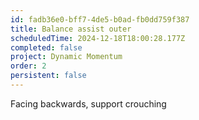```yaml
---
id: fadb36e0-bff7-4de5-b0ad-fb0dd759f387
title: Balance assist outer
scheduledTime: 2024-12-18T18:00:28.177Z
completed: false
project: Dynamic Momentum
order: 2
persistent: false
---
```


Facing backwards, support crouching
